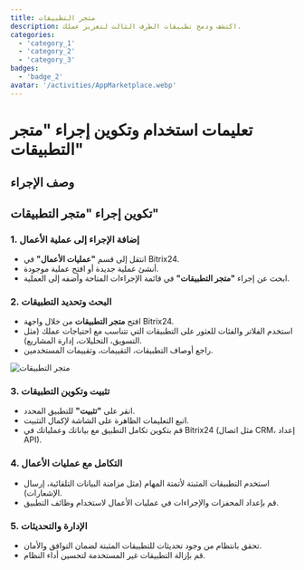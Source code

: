 ```yaml
---
title: متجر التطبيقات
description: اكتشف ودمج تطبيقات الطرف الثالث لتعزيز عملك.
categories: 
  - 'category_1'
  - 'category_2'
  - 'category_3'
badges:
  - 'badge_2'
avatar: '/activities/AppMarketplace.webp'
---
```

# تعليمات استخدام وتكوين إجراء "متجر التطبيقات"

## وصف الإجراء

## **تكوين إجراء "متجر التطبيقات"**

### 1. إضافة الإجراء إلى عملية الأعمال
- انتقل إلى قسم **"عمليات الأعمال"** في Bitrix24.
- أنشئ عملية جديدة أو افتح عملية موجودة.
- ابحث عن إجراء **"متجر التطبيقات"** في قائمة الإجراءات المتاحة وأضفه إلى العملية.

### 2. البحث وتحديد التطبيقات
- افتح **متجر التطبيقات** من خلال واجهة Bitrix24.
- استخدم الفلاتر والفئات للعثور على التطبيقات التي تتناسب مع احتياجات عملك (مثل التسويق، التحليلات، إدارة المشاريع).
- راجع أوصاف التطبيقات، التقييمات، وتقييمات المستخدمين.

![متجر التطبيقات](/activities/AppMarketplace.webp)

### 3. تثبيت وتكوين التطبيقات
- انقر على **"تثبيت"** للتطبيق المحدد.
- اتبع التعليمات الظاهرة على الشاشة لإكمال التثبيت.
- قم بتكوين تكامل التطبيق مع بياناتك وعملياتك في Bitrix24 (مثل اتصال CRM، إعداد API).

### 4. التكامل مع عمليات الأعمال
- استخدم التطبيقات المثبتة لأتمتة المهام (مثل مزامنة البيانات التلقائية، إرسال الإشعارات).
- قم بإعداد المحفزات والإجراءات في عمليات الأعمال لاستخدام وظائف التطبيق.

### 5. الإدارة والتحديثات
- تحقق بانتظام من وجود تحديثات للتطبيقات المثبتة لضمان التوافق والأمان.
- قم بإزالة التطبيقات غير المستخدمة لتحسين أداء النظام.